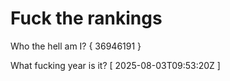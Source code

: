 # Fuck the rankings

Who the hell am I?
{ 36946191 }

What fucking year is it?
[ 2025-08-03T09:53:20Z ]
